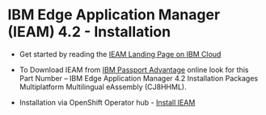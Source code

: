# IBM Edge Application Manager (IEAM) 4.2 - Installation

- Get started by reading the 
  [IEAM Landing Page on IBM Cloud](https://www.ibm.com/support/knowledgecenter/SSFKVV_4.2/kc_welcome_containers.html)

- To Download IEAM from 
  [IBM Passport Advantage](https://www.ibm.com/support/knowledgecenter/SSFKVV_4.2/hub/part_numbers.html?view=kc) online 
  look for this Part Number – IBM Edge Application Manager 4.2 Installation Packages Multiplatform Multilingual 
  eAssembly (CJ8HHML).

- Installation via OpenShift 
  Operator hub - [Install IEAM](https://www.ibm.com/support/knowledgecenter/SSFKVV_4.2/hub/online_installation.html)
